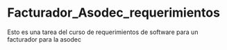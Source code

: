 # Facturador_Asodec_requerimientos
Esto es una tarea del curso de requerimientos de software para un facturador para la asodec

